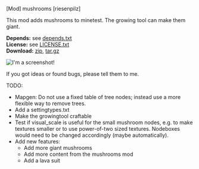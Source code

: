 [Mod] mushrooms [riesenpilz]

This mod adds mushrooms to minetest. The growing tool can make them giant.

**Depends:** see [depends.txt](https://raw.githubusercontent.com/HybridDog/riesenpilz/master/depends.txt)<br/>
**License:** see [LICENSE.txt](https://raw.githubusercontent.com/HybridDog/riesenpilz/master/LICENSE.txt)<br/>
**Download:** [zip](https://github.com/HybridDog/riesenpilz/archive/master.zip), [tar.gz](https://github.com/HybridDog/riesenpilz/archive/master.tar.gz)<br/>

![I'm a screenshot!](https://cloud.githubusercontent.com/assets/3192173/5332059/421c735a-7e47-11e4-88cc-b9ed90b659a8.png)

If you got ideas or found bugs, please tell them to me.


TODO:
* Mapgen: Do not use a fixed table of tree nodes; instead use a more flexible
  way to remove trees.
* Add a settingtypes.txt
* Make the growingtool craftable
* Test if visual_scale is useful for the small mushroom nodes,
  e.g. to make textures smaller or to use power-of-two sized textures.
  Nodeboxes would need to be changed accordingly (maybe automatically).
* Add new features:
  * Add more giant mushrooms
  * Add more content from the mushrooms mod
  * Add a lava suit
